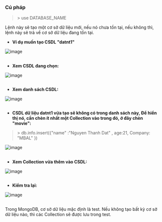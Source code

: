 ### Cú pháp
> \> use DATABASE_NAME

Lệnh này sẽ tạo một cơ sở dữ liệu mới, nếu nó chưa tồn tại, nếu không thì, lệnh này sẽ trả về cơ sở dữ liệu đang tồn tại.

* **Ví dụ muốn tạo CSDL "datnt1"**

![image](https://user-images.githubusercontent.com/43572616/149701390-a7ec0c4c-a2c4-456d-8a0c-eafdc1f194f2.png)
##
* **Xem CSDL đang chọn:**

![image](https://user-images.githubusercontent.com/43572616/149701464-e26b0880-86c7-4248-b870-66d847ef65dc.png)
##
* **Xem danh sách CSDL:**

![image](https://user-images.githubusercontent.com/43572616/149701488-7969044f-d1d8-4aef-ae3a-d365b929d526.png)
##
* **CSDL dữ liệu datnt1 vừa tạo sẽ không có trong danh sách này, Để hiển thị nó, cần chèn ít nhất một Collection vào trong đó, ở đây chèn "movie":**
>\> db.info.insert({"name" :"Nguyen Thanh Dat" , age:21, Company: "MBAL" })

![image](https://user-images.githubusercontent.com/43572616/149701512-abe814bc-4c87-4a20-9cbf-815c49f89f08.png)
##
* **Xem Collection vừa thêm vào CSDL:**

![image](https://user-images.githubusercontent.com/43572616/149701523-7a688fe6-c1b7-4384-8384-1d923af352e4.png)
##
* **Kiểm tra lại:**

![image](https://user-images.githubusercontent.com/43572616/149701532-3eef4d85-08f4-4b41-af3b-279d6c0fa5ea.png)
##
Trong MongoDB, cơ sở dữ liệu mặc định là test. Nếu không tạo bất kỳ cơ sở dữ liệu nào, thì các Collection sẽ được lưu trong test.
